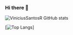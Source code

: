 ### Hi there 👋
![ViniciusSantosR GitHub stats](https://github-readme-stats.vercel.app/api?username=ViniciusSantosR&show_icons=true&theme=dark)


[![Top Langs](https://github-readme-stats.vercel.app/api/top-langs/?username=ViniciusSantosR&hide_progress=true)]

